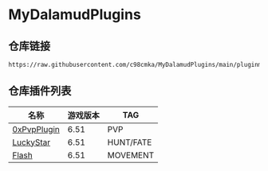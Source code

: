 # MyDalamudPlugins

## 仓库链接

```
https://raw.githubusercontent.com/c98cmka/MyDalamudPlugins/main/pluginmaster.json
```

## 仓库插件列表

| 名称 | 游戏版本 | TAG |
|----------|----------|----------|
| [0xPvpPlugin](https://github.com/c98cmka/0xPvpPlugin) | 6.51 | PVP |
| [LuckyStar](https://github.com/c98cmka/LuckyStar) | 6.51 | HUNT/FATE |
| [Flash](https://github.com/c98cmka/Flash) | 6.51 | MOVEMENT |

